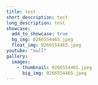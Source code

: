 ```yaml
---
title: test
short_description: test
long_description: test
showcase:
  add_to_showcase: true
  bg_img: 0266554465.jpeg
  float_img: 0266554465.jpeg
youtube: "null"
gallery:
  images:
    - thumbnail: 0266554465.jpeg
      big_img: 0266554465.jpeg
---
```

